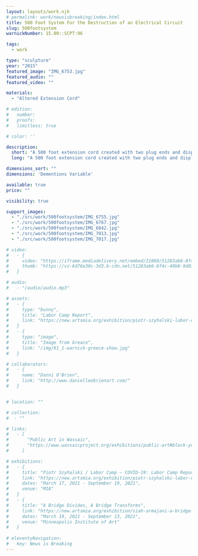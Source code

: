```yaml
---
layout: layouts/work.njk
# permalink: work/newsisbreaking/index.html
title: 500 Foot System For the Destruction of an Electrical Circuit 
slug: 500footsystem
warnickNumber: 15.09::SCPT:96

tags:
  - work

type: "sculpture"
year: "2015"
featured_image: "IMG_6753.jpg"
featured_audio: ""
featured_video: ""

materials: 
  - "Altered Extension Cord"

# edition: 
#   number: 
#   proofs: 
#   limitless: true

# color: ''

description:
  short: "A 500 foot extension cord created with two plug ends and displayed in such a way that if a switch is thrown the circuit would short circuit."
  long: "A 500 foot extension cord created with two plug ends and displayed in such a way that if a switch is thrown the circuit would short circuit."

dimensions_sort: ""
dimensions: 'Dementions Variable'

available: true
price: ""

visibility: true

support_images: 
  - "./src/work/500footsystem/IMG_6755.jpg"
  - "./src/work/500footsystem/IMG_6767.jpg"
  - "./src/work/500footsystem/IMG_6842.jpg"
  - "./src/work/500footsystem/IMG_7013.jpg"
  - "./src/work/500footsystem/IMG_7017.jpg"

# video:
#   - {
#     video: "https://iframe.mediadelivery.net/embed/21069/51283ab6-8f4c-40b8-9d03-58ac4d71df9c",
#     thumb: "https://vz-6d76e30c-3d3.b-cdn.net/51283ab6-8f4c-40b8-9d03-58ac4d71df9c/thumbnail.jpg",
#   }

# audio:
#   - "/audio/audio.mp3"

# assets: 
#   - {
#     type: "bunny",
#     title: "Labor Camp Report",
#     link: "https://new.artsmia.org/exhibition/piotr-szyhalski-labor-camp-covid-19-labor-camp-report"
#   }
#   - {
#     type: "image",
#     title: "Image from Greace",
#     link: "/img/61_1-warnick-greece-show.jpg"
#   }

# collaborators:
#   - {
#     name: "Danni O'Brien",
#     link: "http://www.danielleobrienart.com/"
#   }


# location: ""

# collection:
#  - ""

# links:
#   - [
#       "Public Art in Wassaic",
#       "https://www.wassaicproject.org/exhibitions/public-art#block-yui_3_17_2_1_1635259463800_75918",
#     ]

# exhibitions:
#   - {
#     title: "Piotr Szyhalski / Labor Camp – COVID-19: Labor Camp Report",
#     link: "https://new.artsmia.org/exhibition/piotr-szyhalski-labor-camp-covid-19-labor-camp-report",
#     dates: "March 17, 2021 - September 19, 2021",
#     venue: "MIA"
#   }
#   - {
#     title: "A Bridge Divides, A Bridge Transforms",
#     link: "https://new.artsmia.org/exhibition/siah-armajani-a-bridge-divides-a-bridge-transforms",
#     dates: "March 19, 2021 - September 13, 2021",
#     venue: "Minneapolis Institute of Art"
#   }
  
# eleventyNavigation:
#   key: News is Breaking
---
```

